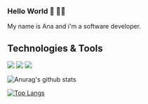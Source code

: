 ### Hello World 👋 👩‍💻

My name is Ana and i'm a software developer. 

<h2>Technologies & Tools</h2>

<img src="https://img.shields.io/static/v1?label=code&message=react&color=blueviolet&style=plastic&logo=REACT"/>
<img src="https://img.shields.io/static/v1?label=code&message=react&color=blueviolet&style=plastic&logo=NODE.JS"/>
<img src="https://img.shields.io/static/v1?label=code&message=docker&color=blue&style=plastic&logo=DOCKER"/>

![Anurag's github stats](https://github-readme-stats.vercel.app/api?username=anapaulalins&show_icons=true&theme=dracula)

[![Top Langs](https://github-readme-stats.vercel.app/api/top-langs/?username=anapaulalins&theme=dracula&exclude_repo=github-readme-stats,anuraghazra.github.io)](https://github.com/anapaulalins/github-readme-stats)



<!--
**anapaulalins/anapaulalins** is a ✨ _special_ ✨ repository because its `README.md` (this file) appears on your GitHub profile.

Here are some ideas to get you started:

- 🔭 I’m currently working on ...
- 🌱 I’m currently learning ...
- 👯 I’m looking to collaborate on ...
- 🤔 I’m looking for help with ...
- 💬 Ask me about ...
- 📫 How to reach me: ...
- 😄 Pronouns: ...
- ⚡ Fun fact: ...
-->
